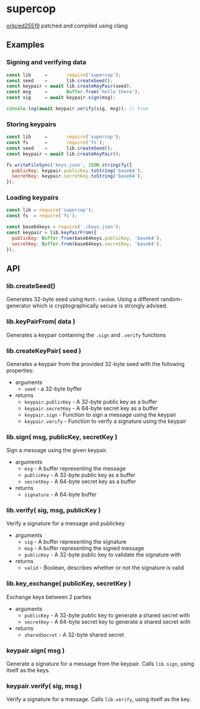 # supercop

[orlp/ed25519](https://github.com/orlp/ed25519) patched and compiled using clang

## Examples

### Signing and verifying data

```js
const lib     =       require('supercop');
const seed    =       lib.createSeed();
const keypair = await lib.createKeyPair(seed);
const msg     =       Buffer.from('hello there');
const sig     = await keypair.sign(msg);

console.log(await keypair.verify(sig, msg)); // true
```

### Storing keypairs

```js
const lib     =       require('supercop');
const fs      =       require('fs');
const seed    =       lib.createSeed();
const keypair = await lib.createKeyPair();

fs.writeFileSync('keys.json', JSON.stringify({
  publicKey: keypair.publicKey.toString('base64'),
  secretKey: keypair.secretKey.toString('base64'),
});
```

### Loading keypairs

```js
const lib = require('supercop');
const fs  = require('fs');

const base64keys = require('./keys.json');
const keypair = lib.keyPairFrom({
  publicKey: Buffer.from(base64keys.publicKey, 'base64'),
  secretKey: Buffer.from(base64keys.secretKey, 'base64'),
});
```

## API

### lib.createSeed()

Generates 32-byte seed using `Math.random`. Using a different random-generator
which is cryptographically secure is strongly advised.

### lib.keyPairFrom( data )

Generates a keypair containing the `.sign` and `.verify` functions

### lib.createKeyPair( seed )

Generates a keypair from the provided 32-byte seed with the following
properties:

- arguments
  - `seed` - a 32-byte byffer
- returns
  - `keypair.publicKey` - A 32-byte public key as a buffer
  - `keypair.secretKey` - A 64-byte secret key as a buffer
  - `keypair.sign`      - Function to sign a message using the keypair
  - `keypair.verify`    - Function to verify a signature using the keypair

### lib.sign( msg, publicKey, secretKey )

Sign a message using the given keypair.

- arguments
  - `msg`           - A buffer representing the message
  - `publicKey`     - A 32-byte public key as a buffer
  - `secretKey`     - A 64-byte secret key as a buffer
- returns
  - `signature`     - A 64-byte buffer

### lib.verify( sig, msg, publicKey )

Verify a signature for a message and publickey

- arguments
  - `sig`           - A buffer representing the signature
  - `msg`           - A buffer representing the signed message
  - `publicKey`     - A 32-byte public key to validate the signature with
- returns
  - `valid`         - Boolean, describes whether or not the signature is valid

### lib.key_exchange( publicKey, secretKey )

Exchange keys between 2 parties

- arguments
  - `publicKey`     - A 32-byte public key to generate a shared secret with
  - `secretKey`     - A 64-byte secret key to generate a shared secret with
- returns
  - `sharedSecret`  - A 32-byte shared secret

### keypair.sign( msg )

Generate a signature for a message from the keypair. Calls `lib.sign`, using itself as the keys.

### keypair.verify( sig, msg )

Verify a signature for a message. Calls `lib.verify`, using itself as the key.
